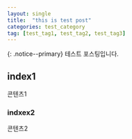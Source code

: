 ```yaml
---
layout: single
title:  "this is test post"
categories: test_category
tag: [test_tag1, test_tag2, test_tag3]
---
```

{: .notice--primary}
테스트 포스팅입니다.

## index1
콘텐츠1

### indxex2
콘텐츠2
